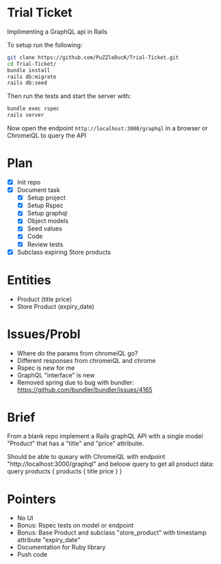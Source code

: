 
# Trial Ticket
Implimenting a GraphQL api in Rails

To setup run the following:
```bash
git clone https://github.com/PuZZleDucK/Trial-Ticket.git
cd Trial-Ticket/
bundle install
rails db:migrate
rails db:seed
```

Then run the tests and start the server with:
```bash
bundle exec rspec
rails server
```

Now open the endpoint ```http://localhost:3000/graphql``` in a browser or ChromeiQL to query the API

# Plan
- [x] Init repo
- [x] Document task
  - [x] Setup project
  - [x] Setup Rspec
  - [x] Setup graphql
  - [x] Object models
  - [x] Seed values
  - [x] Code
  - [x] Review tests
- [x] Subclass expiring Store products

# Entities
- Product (title price)
- Store Product (expiry_date)

# Issues/Probl
- Where do the params from chromeiQL go?
- Different responses from chromeiQL and chrome
- Rspec is new for me
- GraphQL "interface" is new
- Removed spring due to bug with bundler: https://github.com/bundler/bundler/issues/4165

# Brief
From a blank repo implement a Rails graphQL API with a single model "Product" that has a "title" and "price" attribuite.

Should be able to queary with ChromeiQL with endpoint "http://localhost:3000/graphql" and beloow query to get all product data:
query products {
  products {
    title
    price
  }
}

# Pointers
- No UI
- Bonus: Rspec tests on model or endpoint
- Bonus: Base Product and subclass "store_product" with timestamp attribute "expiry_date"
- Documentation for Ruby library
- Push code
